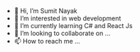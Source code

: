 - 👋 Hi, I’m Sumit Nayak
- 👀 I’m interested in web development
- 🌱 I’m currently learning C# and React Js
- 💞️ I’m looking to collaborate on ...
- 📫 How to reach me ...

<!---
sumitknyk/sumitknyk is a ✨ special ✨ repository because its `README.md` (this file) appears on your GitHub profile.
You can click the Preview link to take a look at your changes.
--->
